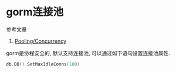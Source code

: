 # gorm连接池

参考文章

1. [Pooling/Concurrency](https://github.com/jinzhu/gorm/issues/246)

gorm是协程安全的, 默认支持连接池, 可以通过如下语句设置连接池属性.

```go
db.DB().SetMaxIdleConns(100)
```